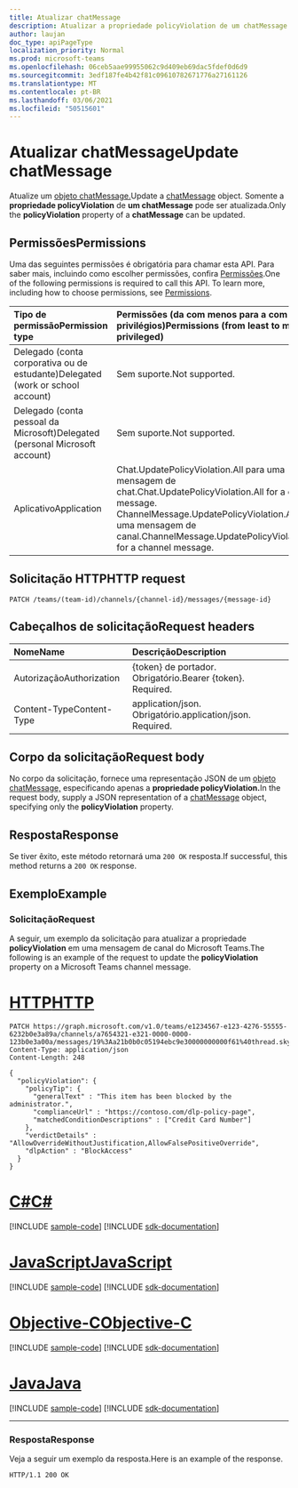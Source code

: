 ```yaml
---
title: Atualizar chatMessage
description: Atualizar a propriedade policyViolation de um chatMessage.
author: laujan
doc_type: apiPageType
localization_priority: Normal
ms.prod: microsoft-teams
ms.openlocfilehash: 06ceb5aae99955062c9d409eb69dac5fdef0d6d9
ms.sourcegitcommit: 3edf187fe4b42f81c09610782671776a27161126
ms.translationtype: MT
ms.contentlocale: pt-BR
ms.lasthandoff: 03/06/2021
ms.locfileid: "50515601"
---
```

# <a name="update-chatmessage"></a><span data-ttu-id="e2ee6-103">Atualizar chatMessage</span><span class="sxs-lookup"><span data-stu-id="e2ee6-103">Update chatMessage</span></span>

<span data-ttu-id="e2ee6-104">Atualize um [objeto chatMessage.](../resources/chatMessage.md)</span><span class="sxs-lookup"><span data-stu-id="e2ee6-104">Update a [chatMessage](../resources/chatMessage.md) object.</span></span> <span data-ttu-id="e2ee6-105">Somente a **propriedade policyViolation** de **um chatMessage** pode ser atualizada.</span><span class="sxs-lookup"><span data-stu-id="e2ee6-105">Only the **policyViolation** property of a **chatMessage** can be updated.</span></span>

## <a name="permissions"></a><span data-ttu-id="e2ee6-106">Permissões</span><span class="sxs-lookup"><span data-stu-id="e2ee6-106">Permissions</span></span>

<span data-ttu-id="e2ee6-p102">Uma das seguintes permissões é obrigatória para chamar esta API. Para saber mais, incluindo como escolher permissões, confira [Permissões](/graph/permissions-reference).</span><span class="sxs-lookup"><span data-stu-id="e2ee6-p102">One of the following permissions is required to call this API. To learn more, including how to choose permissions, see [Permissions](/graph/permissions-reference).</span></span>

|<span data-ttu-id="e2ee6-109">Tipo de permissão</span><span class="sxs-lookup"><span data-stu-id="e2ee6-109">Permission type</span></span>      | <span data-ttu-id="e2ee6-110">Permissões (da com menos para a com mais privilégios)</span><span class="sxs-lookup"><span data-stu-id="e2ee6-110">Permissions (from least to most privileged)</span></span>              |
|:--------------------|:---------------------------------------------------------|
|<span data-ttu-id="e2ee6-111">Delegado (conta corporativa ou de estudante)</span><span class="sxs-lookup"><span data-stu-id="e2ee6-111">Delegated (work or school account)</span></span> | <span data-ttu-id="e2ee6-112">Sem suporte.</span><span class="sxs-lookup"><span data-stu-id="e2ee6-112">Not supported.</span></span> |
|<span data-ttu-id="e2ee6-113">Delegado (conta pessoal da Microsoft)</span><span class="sxs-lookup"><span data-stu-id="e2ee6-113">Delegated (personal Microsoft account)</span></span> | <span data-ttu-id="e2ee6-114">Sem suporte.</span><span class="sxs-lookup"><span data-stu-id="e2ee6-114">Not supported.</span></span>    |
|<span data-ttu-id="e2ee6-115">Aplicativo</span><span class="sxs-lookup"><span data-stu-id="e2ee6-115">Application</span></span> | <span data-ttu-id="e2ee6-116">Chat.UpdatePolicyViolation.All para uma mensagem de chat.</span><span class="sxs-lookup"><span data-stu-id="e2ee6-116">Chat.UpdatePolicyViolation.All for a chat message.</span></span></br><span data-ttu-id="e2ee6-117">ChannelMessage.UpdatePolicyViolation.All para uma mensagem de canal.</span><span class="sxs-lookup"><span data-stu-id="e2ee6-117">ChannelMessage.UpdatePolicyViolation.All for a channel message.</span></span> |

## <a name="http-request"></a><span data-ttu-id="e2ee6-118">Solicitação HTTP</span><span class="sxs-lookup"><span data-stu-id="e2ee6-118">HTTP request</span></span>
<!-- { "blockType": "ignored" } -->
```http
PATCH /teams/(team-id)/channels/{channel-id}/messages/{message-id}
```

## <a name="request-headers"></a><span data-ttu-id="e2ee6-119">Cabeçalhos de solicitação</span><span class="sxs-lookup"><span data-stu-id="e2ee6-119">Request headers</span></span>

| <span data-ttu-id="e2ee6-120">Nome</span><span class="sxs-lookup"><span data-stu-id="e2ee6-120">Name</span></span>       | <span data-ttu-id="e2ee6-121">Descrição</span><span class="sxs-lookup"><span data-stu-id="e2ee6-121">Description</span></span>|
|:-----------|:----------|
| <span data-ttu-id="e2ee6-122">Autorização</span><span class="sxs-lookup"><span data-stu-id="e2ee6-122">Authorization</span></span>  | <span data-ttu-id="e2ee6-p103">{token} de portador. Obrigatório.</span><span class="sxs-lookup"><span data-stu-id="e2ee6-p103">Bearer {token}. Required.</span></span> |
| <span data-ttu-id="e2ee6-125">Content-Type</span><span class="sxs-lookup"><span data-stu-id="e2ee6-125">Content-Type</span></span> | <span data-ttu-id="e2ee6-p104">application/json. Obrigatório.</span><span class="sxs-lookup"><span data-stu-id="e2ee6-p104">application/json. Required.</span></span> |

## <a name="request-body"></a><span data-ttu-id="e2ee6-128">Corpo da solicitação</span><span class="sxs-lookup"><span data-stu-id="e2ee6-128">Request body</span></span>

<span data-ttu-id="e2ee6-129">No corpo da solicitação, fornece uma representação JSON de um [objeto chatMessage,](../resources/chatMessage.md) especificando apenas a **propriedade policyViolation.**</span><span class="sxs-lookup"><span data-stu-id="e2ee6-129">In the request body, supply a JSON representation of a [chatMessage](../resources/chatMessage.md) object, specifying only the **policyViolation** property.</span></span>

## <a name="response"></a><span data-ttu-id="e2ee6-130">Resposta</span><span class="sxs-lookup"><span data-stu-id="e2ee6-130">Response</span></span>

<span data-ttu-id="e2ee6-131">Se tiver êxito, este método retornará uma `200 OK` resposta.</span><span class="sxs-lookup"><span data-stu-id="e2ee6-131">If successful, this method returns a `200 OK` response.</span></span>

## <a name="example"></a><span data-ttu-id="e2ee6-132">Exemplo</span><span class="sxs-lookup"><span data-stu-id="e2ee6-132">Example</span></span>

### <a name="request"></a><span data-ttu-id="e2ee6-133">Solicitação</span><span class="sxs-lookup"><span data-stu-id="e2ee6-133">Request</span></span>

<span data-ttu-id="e2ee6-134">A seguir, um exemplo da solicitação para atualizar a propriedade **policyViolation** em uma mensagem de canal do Microsoft Teams.</span><span class="sxs-lookup"><span data-stu-id="e2ee6-134">The following is an example of the request to update the **policyViolation** property on a Microsoft Teams channel message.</span></span>


# <a name="http"></a>[<span data-ttu-id="e2ee6-135">HTTP</span><span class="sxs-lookup"><span data-stu-id="e2ee6-135">HTTP</span></span>](#tab/http)
<!-- {
  "blockType": "request",
  "name": "chatMessage.PatchPolicyViolation.All"
}-->

```http
PATCH https://graph.microsoft.com/v1.0/teams/e1234567-e123-4276-55555-6232b0e3a89a/channels/a7654321-e321-0000-0000-123b0e3a00a/messages/19%3Aa21b0b0c05194ebc9e30000000000f61%40thread.skype
Content-Type: application/json
Content-Length: 248

{
  "policyViolation": {
    "policyTip": {
      "generalText" : "This item has been blocked by the administrator.",
      "complianceUrl" : "https://contoso.com/dlp-policy-page",
      "matchedConditionDescriptions" : ["Credit Card Number"]
    },
    "verdictDetails" : "AllowOverrideWithoutJustification,AllowFalsePositiveOverride",
    "dlpAction" : "BlockAccess"
  }
}
```
# <a name="c"></a>[<span data-ttu-id="e2ee6-136">C#</span><span class="sxs-lookup"><span data-stu-id="e2ee6-136">C#</span></span>](#tab/csharp)
[!INCLUDE [sample-code](../includes/snippets/csharp/chatmessagepatchpolicyviolationall-csharp-snippets.md)]
[!INCLUDE [sdk-documentation](../includes/snippets/snippets-sdk-documentation-link.md)]

# <a name="javascript"></a>[<span data-ttu-id="e2ee6-137">JavaScript</span><span class="sxs-lookup"><span data-stu-id="e2ee6-137">JavaScript</span></span>](#tab/javascript)
[!INCLUDE [sample-code](../includes/snippets/javascript/chatmessagepatchpolicyviolationall-javascript-snippets.md)]
[!INCLUDE [sdk-documentation](../includes/snippets/snippets-sdk-documentation-link.md)]

# <a name="objective-c"></a>[<span data-ttu-id="e2ee6-138">Objective-C</span><span class="sxs-lookup"><span data-stu-id="e2ee6-138">Objective-C</span></span>](#tab/objc)
[!INCLUDE [sample-code](../includes/snippets/objc/chatmessagepatchpolicyviolationall-objc-snippets.md)]
[!INCLUDE [sdk-documentation](../includes/snippets/snippets-sdk-documentation-link.md)]

# <a name="java"></a>[<span data-ttu-id="e2ee6-139">Java</span><span class="sxs-lookup"><span data-stu-id="e2ee6-139">Java</span></span>](#tab/java)
[!INCLUDE [sample-code](../includes/snippets/java/chatmessagepatchpolicyviolationall-java-snippets.md)]
[!INCLUDE [sdk-documentation](../includes/snippets/snippets-sdk-documentation-link.md)]

---


<!-- markdownlint-disable MD024 -->
### <a name="response"></a><span data-ttu-id="e2ee6-140">Resposta</span><span class="sxs-lookup"><span data-stu-id="e2ee6-140">Response</span></span>

<span data-ttu-id="e2ee6-141">Veja a seguir um exemplo da resposta.</span><span class="sxs-lookup"><span data-stu-id="e2ee6-141">Here is an example of the response.</span></span>

<!-- {
  "blockType": "response",
} -->

```http
HTTP/1.1 200 OK
```

<!-- uuid: 8fcb5dbc-d5aa-4681-8e31-b001d5168d79
2015-10-25 14:57:30 UTC -->
<!-- {
  "type": "#page.annotation",
  "description": "chatMessage.UpdatePolicyViolation.All",
  "keywords": "",
  "section": "documentation",
  "tocPath": ""
}-->
